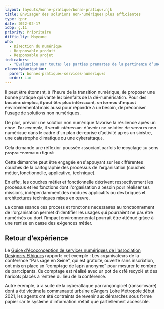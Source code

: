 ```yaml
---
layout: layouts/bonne-pratique/bonne-pratique.njk
title: Envisager des solutions non-numériques plus efficientes
type: bpnr
date: 2022-02-17
idbp: g.11
priority: Prioritaire
difficulty: Moyenne
who:
  - Direction du numérique
  - Responsable produit
  - Responsable projet
indicators:
  - "Evaluation par toutes les parties prenantes de la pertinence d’une solution numérique pour répondre au besoin ? oui / non"
eleventyNavigation:
  parent: bonnes-pratiques-services-numeriques
  order: 110
---
```


Il peut être étonnant, à l'heure de la transition numérique, de proposer une bonne pratique qui vante les bienfaits de la dé-numérisation. Pour des besoins simples, il peut être plus intéressant, en termes d'impact environnemental mais aussi pour répondre à un besoin, de préconiser l'usage de solutions non numériques.

De plus, prévoir une solution non numérique favorise la résilience après un choc. Par exemple, il serait intéressant d'avoir une solution de secours non numérique dans le cadre d'un plan de reprise d'activité après un sinistre, une catastrophe climatique ou une cyberattaque.

Cela demande une réflexion poussée associant parfois le recyclage au sens propre comme au figuré.

Cette démarche peut être engagée en s'appuyant sur les différentes couches de la cartographie des processus de l'organisation (couches métier, fonctionnelle, applicative, technique).

En effet, les couches métier et fonctionnelle décrivent respectivement les processus et les fonctions dont l'organisation a besoin pour réaliser ses missions, indépendamment des modules applicatifs ou des briques et architectures techniques mises en œuvre.

La connaissance des process et fonctions nécessaires au fonctionnement de l'organisation permet d'identifier les usages qui pourraient ne pas être numérisés ou dont l'impact environnemental pourrait être atténué grâce à une remise en cause des exigences métier.

## Retour d’expérience

Le [Guide d'écoconception de services numériques de l'association Designers Ethiques](https://eco-conception.designersethiques.org/guide/) rapporte cet exemple : Les organisateurs de la conférence “Pas sage en Seine”, qui est gratuite, ouverte sans inscription, ont mis en place un “comptage de lapin anonyme” pour mesurer le nombre de participants. Ce comptage est réalisé avec un pot de café recyclé et des haricots placés à l’entrée du lieu de la conférence.

Autre exemple, à la suite de la cyberattaque par rançongiciel (ransomware) dont a été victime la communauté urbaine d’Angers Loire Métropole début 2021, les agents ont été contraints de revenir aux démarches sous forme papier car le système d’information n’était que partiellement accessible.
